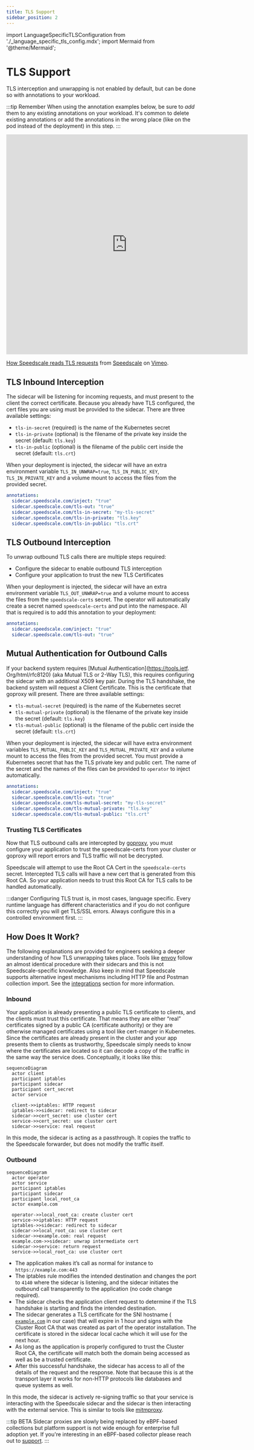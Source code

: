 ```yaml
---
title: TLS Support
sidebar_position: 2
---
```


import LanguageSpecificTLSConfiguration from './\_language_specific_tls_config.mdx';
import Mermaid from '@theme/Mermaid';

# TLS Support

TLS interception and unwrapping is not enabled by default, but can be done so with annotations to your workload.

:::tip Remember
When using the annotation examples below, be sure to _add_ them to any existing annotations on your workload. It's common to delete existing annotations or add the annotations in the wrong place (like on the pod instead of the deployment) in this step.
:::

<iframe src="https://player.vimeo.com/video/1035399678?badge=0&amp;autopause=0&amp;player_id=0&amp;app_id=58479" width="640" height="582" frameborder="0" allow="autoplay; fullscreen; picture-in-picture" allowfullscreen></iframe>
<p><a href="https://vimeo.com/1035399678">How Speedscale reads TLS requests</a> from <a href="https://vimeo.com/speedscale">Speedscale</a> on <a href="https://vimeo.com">Vimeo</a>.</p>

## TLS Inbound Interception

The sidecar will be listening for incoming requests, and must present to the client the correct
certificate. Because you already have TLS configured, the cert files you are using must be provided to the
sidecar. There are three available settings:

- `tls-in-secret` (required) is the name of the Kubernetes secret
- `tls-in-private` (optional) is the filename of the private key inside the secret (default: `tls.key`)
- `tls-in-public` (optional) is the filename of the public cert inside the secret (default: `tls.crt`)

When your deployment is injected, the sidecar will have an extra environment variable `TLS_IN_UNWRAP=true`,
`TLS_IN_PUBLIC_KEY`, `TLS_IN_PRIVATE_KEY` and a volume mount to access the files from the provided secret.

```yaml
annotations:
  sidecar.speedscale.com/inject: "true"
  sidecar.speedscale.com/tls-out: "true"
  sidecar.speedscale.com/tls-in-secret: "my-tls-secret"
  sidecar.speedscale.com/tls-in-private: "tls.key"
  sidecar.speedscale.com/tls-in-public: "tls.crt"
```

## TLS Outbound Interception

To unwrap outbound TLS calls there are multiple steps required:

- Configure the sidecar to enable outbound TLS interception
- Configure your application to trust the new TLS Certificates

When your deployment is injected, the sidecar will have an extra environment variable `TLS_OUT_UNWRAP=true`
and a volume mount to access the files from the `speedscale-certs` secret. The operator will automatically
create a secret named `speedscale-certs` and put into the namespace. All that is required is to add this
annotation to your deployment:

```yaml
annotations:
  sidecar.speedscale.com/inject: "true"
  sidecar.speedscale.com/tls-out: "true"
```

## Mutual Authentication for Outbound Calls

If your backend system requires [Mutual Authentication](https://tools.ietf. Org/html/rfc8120) (aka Mutual
TLS or 2-Way TLS), this requires configuring the sidecar with an additional X509 key pair. During the TLS
handshake, the backend system will request a Client Certificate. This is the certificate that goproxy will
present. There are three available settings:

- `tls-mutual-secret` (required) is the name of the Kubernetes secret
- `tls-mutual-private` (optional) is the filename of the private key inside the secret (default: `tls.key`)
- `tls-mutual-public` (optional) is the filename of the public cert inside the secret (default: `tls.crt`)

When your deployment is injected, the sidecar will have extra environment variables `TLS_MUTUAL_PUBLIC_KEY`
and `TLS_MUTUAL_PRIVATE_KEY` and a volume mount to access the files from the provided secret. You must
provide a Kubernetes secret that has the TLS private key and public cert. The name of the secret and the names
of the files can be provided to `operator` to inject automatically.

```yaml
annotations:
  sidecar.speedscale.com/inject: "true"
  sidecar.speedscale.com/tls-out: "true"
  sidecar.speedscale.com/tls-mutual-secret: "my-tls-secret"
  sidecar.speedscale.com/tls-mutual-private: "tls.key"
  sidecar.speedscale.com/tls-mutual-public: "tls.crt"
```

### Trusting TLS Certificates

Now that TLS outbound calls are intercepted by [goproxy](/reference/glossary.md#goproxy), you must configure your application to trust the speedscale-certs from your cluster or goproxy will report errors and TLS traffic will not be decrypted.

Speedscale will attempt to use the Root CA Cert in the `speedscale-certs` secret. Intercepted TLS calls will
have a new cert that is generated from this Root CA. So your application needs to trust this Root CA for TLS
calls to be handled automatically.

:::danger
Configuring TLS trust is, in most cases, language specific. Every runtime language has different characteristics and if you do not configure this correctly you will get TLS/SSL errors. Always configure this in a controlled environment first.
:::

<LanguageSpecificTLSConfiguration />

## How Does It Work?

The following explanations are provided for engineers seeking a deeper understanding of how TLS unwrapping takes place. Tools like [envoy](https://www.envoyproxy.io/docs/envoy/latest/intro/arch_overview/listeners/listeners#tcp) follow an almost identical procedure with their sidecars and this is not Speedscale-specific knowledge. Also keep in mind that Speedscale supports alternative ingest mechanisms including HTTP file and Postman collection import. See the [integrations](/integration/import/http_wire/) section for more information.

### Inbound

Your application is already presenting a public TLS certificate to clients, and the clients must trust this certificate. That means they are either “real” certificates signed by a public CA (certificate authority) or they are otherwise managed certificates using a tool like cert-manger in Kubernetes. Since the certificates are already present in the cluster and your app presents them to clients as trustworthy, Speedscale simply needs to know where the certificates are located so it can decode a copy of the traffic in the same way the service does. Conceptually, it looks like this:

```mermaid
sequenceDiagram
  actor client
  participant iptables
  participant sidecar
  participant cert_secret
  actor service

  client->>iptables: HTTP request
  iptables->>sidecar: redirect to sidecar
  sidecar->>cert_secret: use cluster cert
  service->>cert_secret: use cluster cert
  sidecar->>service: real request
```

In this mode, the sidecar is acting as a passthrough. It copies the traffic to the Speedscale forwarder, but does not modify the traffic itself.

### Outbound

```mermaid
sequenceDiagram
  actor operator
  actor service
  participant iptables
  participant sidecar
  participant local_root_ca
  actor example.com

  operator->>local_root_ca: create cluster cert
  service->>iptables: HTTP request
  iptables->>sidecar: redirect to sidecar
  sidecar->>local_root_ca: use cluster cert
  sidecar->>example.com: real request
  example.com->>sidecar: unwrap intermediate cert
  sidecar->>service: return request
  service->>local_root_ca: use cluster cert
```

- The application makes it’s call as normal for instance to `https://example.com:443`
- The iptables rule modifies the intended destination and changes the port to `4140` where the sidecar is listening, and the sidecar initiates the outbound call transparently to the application (no code change required).
- The sidecar checks the application client request to determine if the TLS handshake is starting and finds the intended destination.
- The sidecar generates a TLS certificate for the SNI hostname ( [`example.com`](http://example.com) in our case) that will expire in 1 hour and signs with the Cluster Root CA that was created as part of the operator installation. The certificate is stored in the sidecar local cache which it will use for the next hour.
- As long as the application is properly configured to trust the Cluster Root CA, the certificate will match both the domain being accessed as well as be a trusted certificate.
- After this successful handshake, the sidecar has access to all of the details of the request and the response. Note that because this is at the transport layer it works for non-HTTP protocols like databases and queue systems as well.

In this mode, the sidecar is actively re-signing traffic so that your service is interacting with the Speedscale sidecar and the sidecar is then interacting with the external service. This is similar to tools like [mitmproxy](https://mitmproxy.org/).

:::tip BETA
Sidecar proxies are slowly being replaced by eBPF-based collections but platform support is not wide enough for enterprise full adoption yet. If you're interesting in an eBPF-based collector please reach out to [support](https://slack.speedscale.com).
:::

